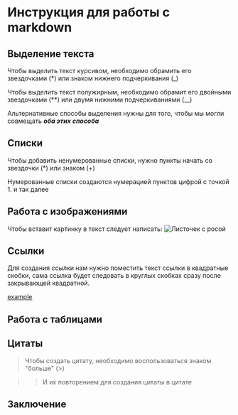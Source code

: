 # Инструкция для работы с markdown

## Выделение текста

Чтобы выделить текст курсивом, необходимо обрамить его звездочками (*) или знаком нижнего подчеркивания (_)

Чтобы выделить текст полужирным, необходимо обрамит его двойными звездочками (**) или двумя нижними подчеркиваниями (__)

Альтернативные способы выделения нужны для того, чтобы мы могли совмещать __*оба этих способа*__

## Списки

Чтобы добавить ненумерованные списки, нужно пункты начать со звездочки (*) или знаком (+)

Нумерованные списки создаются нумерацией пунктов цифрой с точкой 1. и так далее

## Работа с изображениями

Чтобы вставит картинку в текст следует написать:
![Листочек с росой](image.jpeg)

## Ссылки

Для создания ссылки нам нужно поместить текст ссылки в квадратные скобки, сама ссылка будет следовать в круглых скобках сразу после закрывающей квадратной.

[example](http://example.com/ "подсказка")

## Работа с таблицами

## Цитаты

> Чтобы создать цитату, необходимо воспользоваться знаком "больше"
 (>)

 >> И их повторением для создания цитаты в цитате
 
## Заключение
